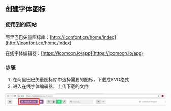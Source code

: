## 

## 创建字体图标

### 使用到的网站

阿里巴巴矢量图标库：[http://iconfont.cn/home/index](http://iconfont.cn/home/index)

在线字体编辑器：[https://icomoon.io/app](https://icomoon.io/app)

### 步骤

1. 在阿里巴巴矢量图标库中选择需要的图标，下载成SVG格式
2. 进入在线字体编辑器，上传下载的文件

![](/assets/tools_others_font.png)





